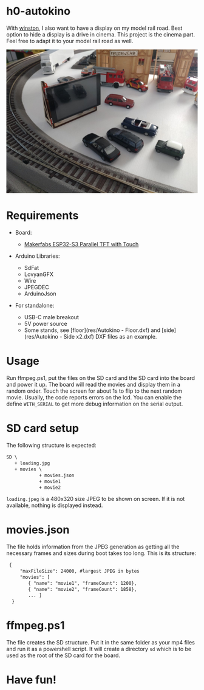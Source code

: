 # h0-autokino
With [winston](https://github.com/danie1kr/winston), I also want to have a display on my model rail road.
Best option to hide a display is a drive in cinema. This project is the cinema part. Feel free to adapt it to your model rail road as well.

![H0 Autokino](./res/image.jpg?raw=true)

# Requirements
* Board:
  * [Makerfabs ESP32-S3 Parallel TFT with Touch](https://github.com/Makerfabs/Makerfabs-ESP32-S3-Parallel-TFT-with-Touch)

* Arduino Libraries:
  * SdFat
  * LovyanGFX
  * Wire
  * JPEGDEC
  * ArduinoJson

* For standalone:
  * USB-C male breakout
  * 5V power source
  * Some stands, see [floor](res/Autokino - Floor.dxf) and [side](res/Autokino - Side x2.dxf) DXF files as an example.

# Usage
Run ffmpeg.ps1, put the files on the SD card and the SD card into the board and power it up.
The board will read the movies and display them in a random order. Touch the screen for about 1s to flip to the next random movie.
Usually, the code reports errors on the lcd. You can enable the define `WITH_SERIAL` to get more debug information on the serial output.

# SD card setup
The following structure is expected:

    SD \
       + loading.jpg
       + movies \
                + movies.json
                + movie1
                + movie2

`loading.jpeg` is  a 480x320 size JPEG to be shown on screen. If it is not available, nothing is displayed instead.

# movies.json
The file holds information from the JPEG generation as getting all the necessary frames and sizes during boot takes too long. This is its structure:

     {
	     "maxFileSize": 24000, #largest JPEG in bytes
	     "movies": [
		    { "name": "movie1", "frameCount": 1200},
		    { "name": "movie2", "frameCount": 1858},
		    ... ]
	  }

# ffmpeg.ps1
The file creates the SD structure.
Put it in the same folder as your mp4 files and run it as a powershell script. It will create a directory `sd` which is to be used as the root of the SD card for the board.

# Have fun!
